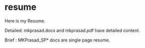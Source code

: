 # resume
Here is my Resume.

Detailed: mkprasad.docx and mkprasad.pdf have detailed content.

Brief   : MKPrasad_SP* docs are single page resume.
